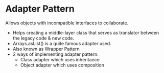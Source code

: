 # Adapter Pattern
Allows objects with incompatible interfaces to collaborate.

- Helps creating a middle-layer class that serves as translator between the legacy code & new code.
- Arrays.asList() is a quite famous adapter used.
- Also known as Wrapper Pattern
- 2 ways of implementing adapter pattern:
  - Class adapter which uses inheritance
  - Object adapter which uses composition